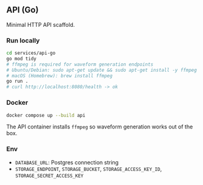 ## API (Go)

Minimal HTTP API scaffold.

### Run locally

```bash
cd services/api-go
go mod tidy
# ffmpeg is required for waveform generation endpoints
# Ubuntu/Debian: sudo apt-get update && sudo apt-get install -y ffmpeg
# macOS (Homebrew): brew install ffmpeg
go run .
# curl http://localhost:8080/health -> ok
```

### Docker

```bash
docker compose up --build api
```

The API container installs `ffmpeg` so waveform generation works out of the box.

### Env

- `DATABASE_URL`: Postgres connection string
- `STORAGE_ENDPOINT`, `STORAGE_BUCKET`, `STORAGE_ACCESS_KEY_ID`, `STORAGE_SECRET_ACCESS_KEY`


